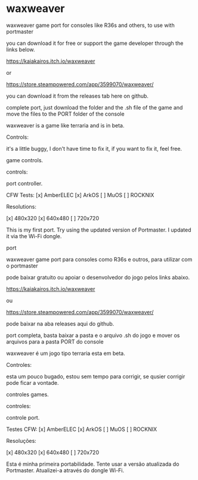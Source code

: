 # waxweaver


waxweaver game port for consoles like R36s and others, to use with portmaster

you can download it for free or support the game developer through the links below.

https://kaiakairos.itch.io/waxweaver

or

https://store.steampowered.com/app/3599070/waxweaver/

you can download it from the releases tab here on github.

complete port, just download the folder and the .sh file of the game and move the files to the PORT folder of the console

waxweaver is a game like terraria and is in beta.

Controls:

it's a little buggy, I don't have time to fix it, if you want to fix it, feel free.

game controls.

controls:

port controller.

CFW Tests: [x] AmberELEC [x] ArkOS [ ] MuOS [ ] ROCKNIX

Resolutions:

[x] 480x320 [x] 640x480 [ ] 720x720

This is my first port. Try using the updated version of Portmaster. I updated it via the Wi-Fi dongle.



port



waxweaver game port para consoles como R36s e outros, para utilizar com o portmaster

pode baixar gratuito ou apoiar o desenvolvedor do jogo pelos links abaixo.


https://kaiakairos.itch.io/waxweaver

ou 

https://store.steampowered.com/app/3599070/waxweaver/

pode baixar na aba releases aqui do github.

port completa, basta baixar a pasta e o arquivo .sh do jogo e mover os arquivos para a pasta PORT do console

waxweaver é um jogo tipo terraria esta em beta.

Controles:

esta um pouco bugado, estou sem tempo para corrigir, se qusier corrigir pode ficar a vontade.

controles games.

controles:

controle port.


Testes CFW: [x] AmberELEC [x] ArkOS [ ] MuOS [ ] ROCKNIX

Resoluções:

[x] 480x320 [x] 640x480 [ ] 720x720

Esta é minha primeira portabilidade. Tente usar a versão atualizada do Portmaster. Atualizei-a através do dongle Wi-Fi.
